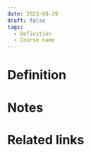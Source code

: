 ```yaml
---
date: 2023-08-29
draft: false
tags:
  - Definition
  - Course name
---
```


# Definition

# Notes

# Related links